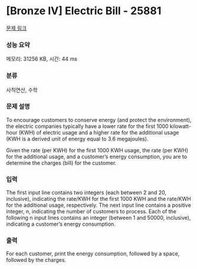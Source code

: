 # [Bronze IV] Electric Bill - 25881 

[문제 링크](https://www.acmicpc.net/problem/25881) 

### 성능 요약

메모리: 31256 KB, 시간: 44 ms

### 분류

사칙연산, 수학

### 문제 설명

<p>To encourage customers to conserve energy (and protect the environment), the electric companies typically have a lower rate for the first 1000 kilowatt-hour (KWH) of electric usage and a higher rate for the additional usage (KWH is a derived unit of energy equal to 3.6 megajoules).</p>

<p>Given the rate (per KWH) for the first 1000 KWH usage, the rate (per KWH) for the additional usage, and a customer’s energy consumption, you are to determine the charges (bill) for the customer.</p>

### 입력 

 <p>The first input line contains two integers (each between 2 and 20, inclusive), indicating the rate/KWH for the first 1000 KWH and the rate/KWH for the additional usage, respectively. The next input line contains a positive integer, n, indicating the number of customers to process. Each of the following n input lines contains an integer (between 1 and 50000, inclusive), indicating a customer’s energy consumption.</p>

### 출력 

 <p>For each customer, print the energy consumption, followed by a space, followed by the charges.</p>

